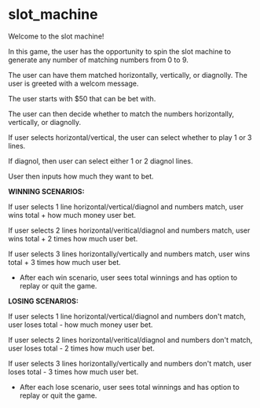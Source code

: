 # slot_machine

Welcome to the slot machine!

In this game, the user has the opportunity to spin the slot machine to generate any number of matching numbers from 0 to 9.

The user can have them matched horizontally, vertically, or diagnolly. The user is greeted with a welcom message.

The user starts with $50 that can be bet with.

The user can then decide whether to match the numbers horizontally, vertically, or diagnolly.

If user selects horizontal/vertical, the user can select whether to play 1 or 3 lines.

If diagnol, then user can select either 1 or 2 diagnol lines.

User then inputs how much they want to bet.


**WINNING SCENARIOS:**

If user selects 1 line horizontal/vertical/diagnol and numbers match, user wins total + how much money user bet.

If user selects 2 lines horizontal/veritical/diagnol and numbers match, user wins total + 2 times how much user bet.

If user selects 3 lines horizontally/vertically and numbers match, user wins total + 3 times how much user bet.

- After each win scenario, user sees total winnings and has option to replay or quit the game.

  

**LOSING SCENARIOS:**

If user selects 1 line horizontal/vertical/diagnol and numbers don't match, user loses total - how much money user bet.

If user selects 2 lines horizontal/veritical/diagnol and numbers don't match, user loses total - 2 times how much user bet.

If user selects 3 lines horizontally/vertically and numbers don't match, user loses total - 3 times how much user bet.

- After each lose scenario, user sees total winnings and has option to replay or quit the game.
